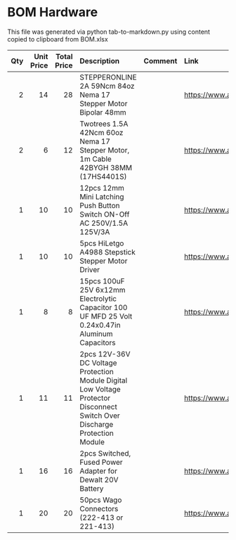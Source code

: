 # BOM Hardware

This file was generated via python tab-to-markdown.py using content copied to clipboard from BOM.xlsx

|   Qty |   Unit Price |   Total Price | Description                                                                                                                | Comment   | Link                                 |
|------:|-------------:|--------------:|:---------------------------------------------------------------------------------------------------------------------------|:----------|:-------------------------------------|
|     2 |           14 |            28 | STEPPERONLINE 2A 59Ncm 84oz Nema 17 Stepper Motor Bipolar 48mm                                                             |           | https://www.amazon.com/dp/B00PNEQKC0 |
|     2 |            6 |            12 | Twotrees 1.5A 42Ncm 60oz Nema 17 Stepper Motor, 1m Cable 42BYGH 38MM (17HS4401S)                                           |           | https://www.amazon.com/dp/B07Y2SVNGP |
|     1 |           10 |            10 | 12pcs 12mm Mini Latching Push Button Switch ON-Off AC 250V/1.5A 125V/3A                                                    |           | https://www.amazon.com/dp/B0CGTXMLKL |
|     1 |           10 |            10 | 5pcs HiLetgo A4988 Stepstick Stepper Motor Driver                                                                          |           | https://www.amazon.com/dp/B07BND65C8 |
|     1 |            8 |             8 | 15pcs 100uF 25V 6x12mm Electrolytic Capacitor 100 UF MFD 25 Volt 0.24x0.47in Aluminum Capacitors                           |           | https://www.amazon.com/dp/B0CMQ9SLCZ |
|     1 |           11 |            11 | 2pcs 12V-36V DC Voltage Protection Module Digital Low Voltage Protector Disconnect Switch Over Discharge Protection Module |           | https://www.amazon.com/dp/B07QNXM4LS |
|     1 |           16 |            16 | 2pcs Switched, Fused Power Adapter for Dewalt 20V Battery                                                                  |           | https://www.amazon.com/dp/B0CRK9CN4D |
|     1 |           20 |            20 | 50pcs Wago Connectors (222-413 or 221-413)                                                                                 |           | https://www.amazon.com/dp/B07W7W91FX |